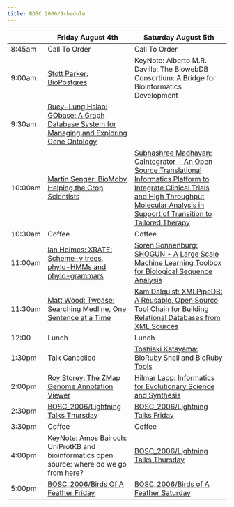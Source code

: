 ```yaml
---
title: BOSC 2006/Schedule
---
```


|         | Friday August 4th                                                                                                                   | Saturday August 5th                                                                                                                                                                                                                                     |
|---------|-------------------------------------------------------------------------------------------------------------------------------------|---------------------------------------------------------------------------------------------------------------------------------------------------------------------------------------------------------------------------------------------------------|
| 8:45am  | Call To Order                                                                                                                       | Call To Order                                                                                                                                                                                                                                           |
| 9:00am  | [ Stott Parker: BioPostgres](BOSC_2006/Abstracts#BioPostgres "wikilink")                                                            | KeyNote: Alberto M.R. Davilla: The BiowebDB Consortium: A Bridge for Bioinformatics Development                                                                                                                                                         |
| 9:30am  | [ Ruey-Lung Hsiao: GObase: A Graph Database System for Managing and Exploring Gene Ontology](BOSC_2006/Abstracts#GObase "wikilink") |                                                                                                                                                                                                                                                         |
| 10:00am | [ Martin Senger: BioMoby Helping the Crop Scientists](BOSC_2006/Abstracts#BioMoby "wikilink")                                       | [ Subhashree Madhavan: CaIntegrator - An Open Source Translational Informatics Platform to Integrate Clinical Trials and High Throughput Molecular Analysis in Support of Transition to Tailored Therapy ](BOSC_2006/Abstracts#CaIntegrator "wikilink") |
| 10:30am | Coffee                                                                                                                              | Coffee                                                                                                                                                                                                                                                  |
| 11:00am | [ Ian Holmes: XRATE: Scheme-y trees, phylo-HMMs and phylo-grammars](BOSC_2006/Abstracts#XRATE "wikilink")                           | [ Soren Sonnenburg: SHOGUN - A Large Scale Machine Learning Toolbox for Biological Sequence Analysis](BOSC_2006/Abstracts#SHOGUN "wikilink")                                                                                                            |
| 11:30am | [ Matt Wood: Twease: Searching Medline, One Sentence at a Time](BOSC_2006/Abstracts#Twease "wikilink")                              | [ Kam Dalquist: XMLPipeDB: A Reusable, Open Source Tool Chain for Building Relational Databases from XML Sources](BOSC_2006/Abstracts#XMLPipeDB "wikilink")                                                                                             |
| 12:00   | Lunch                                                                                                                               | Lunch                                                                                                                                                                                                                                                   |
| 1:30pm  | Talk Cancelled                                                                                                                      | [ Toshiaki Katayama: BioRuby Shell and BioRuby Tools](BOSC_2006/Abstracts#BioRuby "wikilink")                                                                                                                                                           |
| 2:00pm  | [ Roy Storey: The ZMap Genome Annotation Viewer](BOSC_2006/Abstracts#ZMap "wikilink")                                               | [ Hilmar Lapp: Informatics for Evolutionary Science and Synthesis](BOSC_2006/Abstracts#NESCent "wikilink")                                                                                                                                              |
| 2:30pm  | [BOSC\_2006/Lightning Talks Thursday](BOSC_2006/Lightning_Talks_Thursday "wikilink")                                                | [BOSC\_2006/Lightning Talks Friday](BOSC_2006/Lightning_Talks_Friday "wikilink")                                                                                                                                                                        |
| 3:30pm  | Coffee                                                                                                                              | Coffee                                                                                                                                                                                                                                                  |
| 4:00pm  | KeyNote: Amos Bairoch: UniProtKB and bioinformatics open source: where do we go from here?                                          | [BOSC\_2006/Lightning Talks Thursday](BOSC_2006/Lightning_Talks_Thursday "wikilink")                                                                                                                                                                    |
| 5:00pm  | [BOSC\_2006/Birds Of A Feather Friday](BOSC_2006/Birds_Of_A_Feather_Friday "wikilink")                                              | [BOSC\_2006/Birds of A Feather Saturday](BOSC_2006/Birds_of_A_Feather_Saturday "wikilink")                                                                                                                                                              |


